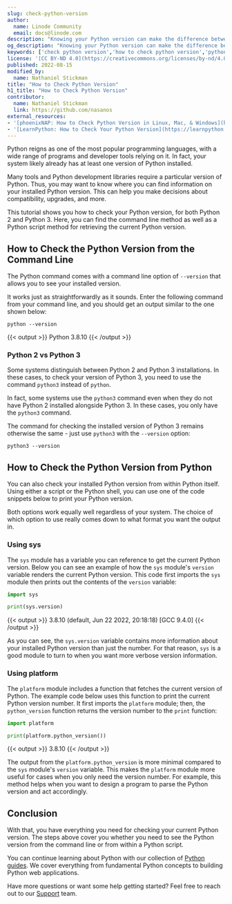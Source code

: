 ```yaml
---
slug: check-python-version
author:
  name: Linode Community
  email: docs@linode.com
description: "Knowing your Python version can make the difference between an application running or frustratingly failing. Thankfully, there is a quick command, and even some Python script, to check your currently installed Python version. Find out all you need to know about getting your Python version in this guide."
og_description: "Knowing your Python version can make the difference between an application running or frustratingly failing. Thankfully, there is a quick command, and even some Python script, to check your currently installed Python version. Find out all you need to know about getting your Python version in this guide."
keywords: ['check python version','how to check python version','python version command']
license: '[CC BY-ND 4.0](https://creativecommons.org/licenses/by-nd/4.0)'
published: 2022-08-15
modified_by:
  name: Nathaniel Stickman
title: "How to Check Python Version"
h1_title: "How to Check Python Version"
contributor:
  name: Nathaniel Stickman
  link: https://github.com/nasanos
external_resources:
- '[phoenixNAP: How to Check Python Version in Linux, Mac, & Windows](https://phoenixnap.com/kb/check-python-version)'
- '[LearnPython: How to Check Your Python Version](https://learnpython.com/blog/check-python-version/)'
---
```


Python reigns as one of the most popular programming languages, with a wide range of programs and developer tools relying on it. In fact, your system likely already has at least one version of Python installed.

Many tools and Python development libraries require a particular version of Python. Thus, you may want to know where you can find information on your installed Python version. This can help you make decisions about compatibility, upgrades, and more.

This tutorial shows you how to check your Python version, for both Python 2 and Python 3. Here, you can find the command line method as well as a Python script method for retrieving the current Python version.

## How to Check the Python Version from the Command Line

The Python command comes with a command line option of `--version` that allows you to see your installed version.

It works just as straightforwardly as it sounds. Enter the following command from your command line, and you should get an output similar to the one shown below:

    python --version

{{< output >}}
Python 3.8.10
{{< /output >}}

### Python 2 vs Python 3

Some systems distinguish between Python 2 and Python 3 installations. In these cases, to check your version of Python 3, you need to use the command `python3` instead of `python`.

In fact, some systems use the `python3` command even when they do not have Python 2 installed alongside Python 3. In these cases, you only have the `python3` command.

The command for checking the installed version of Python 3 remains otherwise the same - just use `python3` with the `--version` option:

    python3 --version

## How to Check the Python Version from Python

You can also check your installed Python version from within Python itself. Using either a script or the Python shell, you can use one of the code snippets below to print your Python version.

Both options work equally well regardless of your system. The choice of which option to use really comes down to what format you want the output in.

### Using sys

The `sys` module has a variable you can reference to get the current Python version. Below you can see an example of how the `sys` module's `version` variable renders the current Python version. This code first imports the `sys` module then prints out the contents of the `version` variable:

```python
import sys

print(sys.version)
```

{{< output >}}
3.8.10 (default, Jun 22 2022, 20:18:18)
[GCC 9.4.0]
{{< /output >}}

As you can see, the `sys.version` variable contains more information about your installed Python version than just the number. For that reason, `sys` is a good module to turn to when you want more verbose version information.

### Using platform

The `platform` module includes a function that fetches the current version of Python. The example code below uses this function to print the current Python version number. It first imports the `platform` module; then, the `python_version` function returns the version number to the `print` function:

```python
import platform

print(platform.python_version())
```

{{< output >}}
3.8.10
{{< /output >}}

The output from the `platform.python_version` is more minimal compared to the `sys` module's `version` variable. This makes the `platform` module more useful for cases when you only need the version number. For example, this method helps when you want to design a program to parse the Python version and act accordingly.

## Conclusion

With that, you have everything you need for checking your current Python version. The steps above cover you whether you need to see the Python version from the command line or from within a Python script.

You can continue learning about Python with our collection of [Python guides](/docs/guides/development/python/). We cover everything from fundamental Python concepts to building Python web applications.

Have more questions or want some help getting started? Feel free to reach out to our [Support](https://www.linode.com/support/) team.

